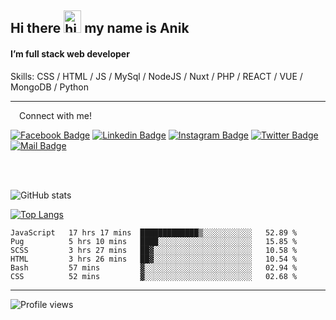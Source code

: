 ## Hi there <img src="https://user-images.githubusercontent.com/1303154/88677602-1635ba80-d120-11ea-84d8-d263ba5fc3c0.gif" width="28px" height="36" alt="hi"> my name is Anik

#### I’m full stack web developer

Skills:  CSS / HTML / JS / MySql / NodeJS / Nuxt / PHP / REACT / VUE / MongoDB / Python


---

&emsp;Connect with me!

<a href="https://www.facebook.com/anik.aritro" target="_blank">![Facebook Badge](https://img.shields.io/badge/Facebook-1877F2?style=for-the-badge&logo=facebook&logoColor=white)</a> [![Linkedin Badge](https://img.shields.io/badge/LinkedIn-0077B5?style=for-the-badge&logo=linkedin&logoColor=white)](https://www.linkedin.com/in/anik-hossain-dev) [![Instagram Badge](https://img.shields.io/badge/Instagram-E4405F?style=for-the-badge&logo=instagram&logoColor=white)](https://www.instagram.com/aritro.anik) [![Twitter Badge](https://img.shields.io/badge/Twitter-1DA1F2?style=for-the-badge&logo=twitter&logoColor=white)](https://twitter.com/AritroAnik) [![Mail Badge](https://img.shields.io/badge/Gmail-D14836?style=for-the-badge&logo=gmail&logoColor=white)](mailto:anik.wdev@gmail.com)

</br>
</br>


![GitHub stats](https://github-readme-stats.vercel.app/api?username=anik-hossain&show_icons=true&theme=monokai)

[![Top Langs](https://github-readme-stats.vercel.app/api/top-langs/?username=anik-hossain&layout=compact&theme=monokai)](https://github.com/anik-hossain)

<!--START_SECTION:waka-->

```text
JavaScript   17 hrs 17 mins  █████████████▒░░░░░░░░░░░   52.89 %
Pug          5 hrs 10 mins   ████░░░░░░░░░░░░░░░░░░░░░   15.85 %
SCSS         3 hrs 27 mins   ██▓░░░░░░░░░░░░░░░░░░░░░░   10.58 %
HTML         3 hrs 26 mins   ██▓░░░░░░░░░░░░░░░░░░░░░░   10.54 %
Bash         57 mins         ▓░░░░░░░░░░░░░░░░░░░░░░░░   02.94 %
CSS          52 mins         ▓░░░░░░░░░░░░░░░░░░░░░░░░   02.68 %
```

<!--END_SECTION:waka-->
---

![Profile views](https://gpvc.arturio.dev/anik-hossain)  

